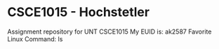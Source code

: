 # CSCE1015 - Hochstetler
Assignment repository for UNT CSCE1015
My EUID is: ak2587
Favorite Linux Command: ls 

